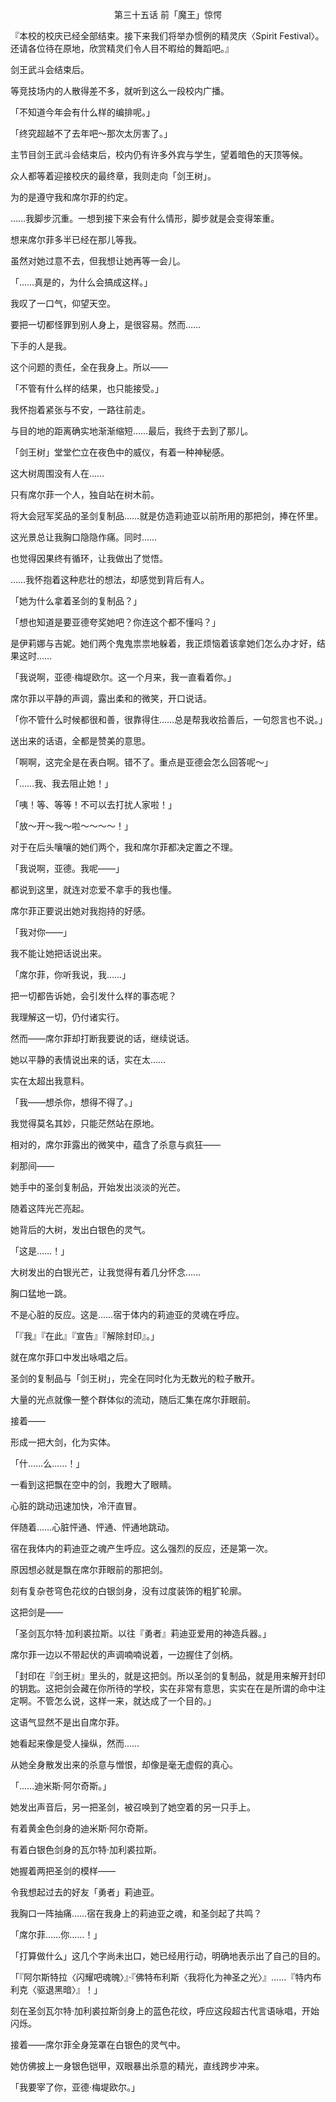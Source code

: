 <p align="center">第三十五话 前「魔王」惊愕</p>

『本校的校庆已经全部结束。接下来我们将举办惯例的精灵庆〈Spirit Festival〉。还请各位待在原地，欣赏精灵们令人目不暇给的舞蹈吧。』

剑王武斗会结束后。

等竞技场内的人散得差不多，就听到这么一段校内广播。

「不知道今年会有什么样的编排呢。」

「终究超越不了去年吧～那次太厉害了。」

主节目剑王武斗会结束后，校内仍有许多外宾与学生，望着暗色的天顶等候。

众人都等着迎接校庆的最终章，我则走向「剑王树」。

为的是遵守我和席尔菲的约定。

……我脚步沉重。一想到接下来会有什么情形，脚步就是会变得笨重。

想来席尔菲多半已经在那儿等我。

虽然对她过意不去，但我想让她再等一会儿。

「……真是的，为什么会搞成这样。」

我叹了一口气，仰望天空。

要把一切都怪罪到别人身上，是很容易。然而……

下手的人是我。

这个问题的责任，全在我身上。所以——

「不管有什么样的结果，也只能接受。」

我怀抱着紧张与不安，一路往前走。

与目的地的距离确实地渐渐缩短……最后，我终于去到了那儿。

「剑王树」堂堂伫立在夜色中的威仪，有着一种神秘感。

这大树周围没有人在……

只有席尔菲一个人，独自站在树木前。

将大会冠军奖品的圣剑复制品……就是仿造莉迪亚以前所用的那把剑，捧在怀里。

这光景总让我胸口隐隐作痛。同时……

也觉得因果终有循环，让我做出了觉悟。

……我怀抱着这种悲壮的想法，却感觉到背后有人。

「她为什么拿着圣剑的复制品？」

「想也知道是要亚德夸奖她吧？你连这个都不懂吗？」

是伊莉娜与吉妮。她们两个鬼鬼祟祟地躲着，我正烦恼着该拿她们怎么办才好，结果这时……

「我说啊，亚德·梅堤欧尔。这一个月来，我一直看着你。」

席尔菲以平静的声调，露出柔和的微笑，开口说话。

「你不管什么时候都很和善，很靠得住……总是帮我收拾善后，一句怨言也不说。」

送出来的话语，全都是赞美的意思。

「啊啊，这完全是在表白啊。错不了。重点是亚德会怎么回答呢～」

「……我、我去阻止她！」

「咦！等、等等！不可以去打扰人家啦！」

「放～开～我～啦～～～～！」

对于在后头嚷嚷的她们两个，我和席尔菲都决定置之不理。

「我说啊，亚德。我呢——」

都说到这里，就连对恋爱不拿手的我也懂。

席尔菲正要说出她对我抱持的好感。

「我对你——」

我不能让她把话说出来。

「席尔菲，你听我说，我……」

把一切都告诉她，会引发什么样的事态呢？

我理解这一切，仍付诸实行。

然而——席尔菲却打断我要说的话，继续说话。

她以平静的表情说出来的话，实在太……

实在太超出我意料。

「我——想杀你，想得不得了。」

我觉得莫名其妙，只能茫然站在原地。

相对的，席尔菲露出的微笑中，蕴含了杀意与疯狂——

刹那间——

她手中的圣剑复制品，开始发出淡淡的光芒。

随着这阵光芒亮起。

她背后的大树，发出白银色的灵气。

「这是……！」

大树发出的白银光芒，让我觉得有着几分怀念……

胸口猛地一跳。

不是心脏的反应。这是……宿于体内的莉迪亚的灵魂在呼应。

「『我』『在此』『宣告』『解除封印』。」

就在席尔菲口中发出咏唱之后。

圣剑的复制品与「剑王树」，完全在同时化为无数光的粒子散开。

大量的光点就像一整个群体似的流动，随后汇集在席尔菲眼前。

接着——

形成一把大剑，化为实体。

「什……么……！」

一看到这把飘在空中的剑，我瞪大了眼睛。

心脏的跳动迅速加快，冷汗直冒。

伴随着……心脏怦通、怦通、怦通地跳动。

宿在我体内的莉迪亚之魂产生呼应。这么强烈的反应，还是第一次。

原因想必就是飘在席尔菲眼前的那把剑。

刻有复杂苍穹色花纹的白银剑身，没有过度装饰的粗犷轮廓。

这把剑是——

「圣剑瓦尔特·加利裘拉斯。以往『勇者』莉迪亚爱用的神造兵器。」

席尔菲一边以不带起伏的声调喃喃说着，一边握住了剑柄。

「封印在『剑王树』里头的，就是这把剑。所以圣剑的复制品，就是用来解开封印的钥匙。这把剑会藏在你所待的学校，实在非常有意思，实实在在是所谓的命中注定啊。不管怎么说，这样一来，就达成了一个目的。」

这语气显然不是出自席尔菲。

她看起来像是受人操纵，然而……

从她全身散发出来的杀意与憎恨，却像是毫无虚假的真心。

「……迪米斯·阿尔奇斯。」

她发出声音后，另一把圣剑，被召唤到了她空着的另一只手上。

有着黄金色剑身的迪米斯·阿尔奇斯。

有着白银色剑身的瓦尔特·加利裘拉斯。

她握着两把圣剑的模样——

令我想起过去的好友「勇者」莉迪亚。

我胸口一阵抽痛……宿在我身上的莉迪亚之魂，和圣剑起了共鸣？

「席尔菲……你……！」

「打算做什么」这几个字尚未出口，她已经用行动，明确地表示出了自己的目的。

「『阿尔斯特拉〈闪耀吧魂魄〉』·『佛特布利斯〈我将化为神圣之光〉』……『特内布利克〈驱退黑暗〉』！」

刻在圣剑瓦尔特·加利裘拉斯剑身上的蓝色花纹，呼应这段超古代言语咏唱，开始闪烁。

接着——席尔菲全身笼罩在白银色的灵气中。

她仿佛披上一身银色铠甲，双眼暴出杀意的精光，直线跨步冲来。

「我要宰了你，亚德·梅堤欧尔。」

